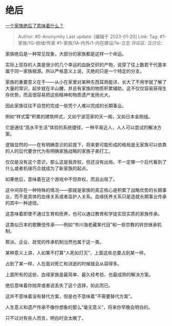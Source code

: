 # 绝后
[一个家族绝后了意味着什么？](https://www.zhihu.com/question/527710493/answer/2852598691)

> Author: #0-Anonymity
> Last update: [编辑于 2023-01-20]
> Link:
> Tag: #1-家族/1G-统绪/传家 #1-家族/1A-内外/1-内在建设/1e-立志 
> 评论区:
> 泛讨论:

家族绝后是一种常见现象，大部分的家族都是这样一个命运。

实际上现存的人类是很少的几个幸运的血脉交织的产物，说穿了往上数若干代基本属于同一家族根源。所以严格意义上说，灭绝的只是一个特定的分支。

家族的重要意义在于——从小在家里对某种东西耳熟能详，长大了不用学就了解了大量的常识，起步就在半山腰，并且有家族的物质积累辅助，这不仅仅容易获得生存优势，而且很容易把这些精神和物质遗产发扬光大。

因此家族往往不自觉的完成一些凭个人难以完成的长期事业。

例如“样式雷”积累的建筑样式，又如宁波范家的天一阁，又如日本金刚组。

它是通往“高水平生活”体验的系统捷径，一种平易近人，人人可以尝试的解决方案。

逻辑显然的——在有明确意识的前提下，将来更可能形成的格局是无家族可以依靠的人的后代要世代为有明确家族战略的家族子弟打工。

仅仅是没有这个意识，那么这是我弃权，但还没有出局。不一定哪一个后代看到了什么或者机缘巧合就成为了新家族的起点。

如果绝后，意味着在这个游戏中不但弃权，而且出局了。

这中间存在一种特殊的情况——那就是家族的真正核心是积累了战略优势的长期事业，而不是具体的血缘关系或者监护人关系。血缘抚养关系只是造就长期事业传承的其中一种途径。

这意味着即使不通过生育和抚养，也可以通过教育和学徒实现实质的家族传承。

这类似日本的歌舞伎传承——例如“市川海老藏某代目”和一些宗教的转世继承机制。

帮派、企业、政党的传承机制当然也属于这一类。

某种意义上讲，人如果不打算“人死如灯灭”，上面这些总要占到某一样。

占到了某一样，人在面对死亡和消逝的时候就会从容得多。

上面所有的这些，血缘家族是最简单、最久经考验、也最成熟的解决方案。

绝后意味着你抛弃或者说丢失了这个选择，如此而已。

这并不意味着没有替代方案，但是也不意味着“不需要替代方案”。

人生意义和遗产传承不像你想象的那么“毫无意义”，将来你早晚会明白的。

只不过对有些人而言，明白时会太晚了。

